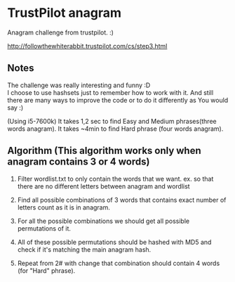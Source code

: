 # TrustPilot anagram
Anagram challenge from trustpilot. :)

http://followthewhiterabbit.trustpilot.com/cs/step3.html


Notes
--
The challenge was really interesting and funny :D
<br>I choose to use hashsets just to remember how to work with it. And still there are many ways to improve the code or to do it differently as You would say :)

(Using i5-7600k)
It takes 1,2 sec to find Easy and Medium phrases(three words anagram).
It takes ~4min to find Hard phrase (four words anagram).

Algorithm (This algorithm works only when anagram contains 3 or 4 words) 
--

1. Filter wordlist.txt to only contain the words that we want.
ex. so that there are no different letters between anagram and wordlist

2. Find all possible combinations of 3 words that contains exact number of letters count as it is in anagram.

3. For all the possible combinations we should get all possible permutations of it.

4. All of these possible permutations should be hashed with MD5 and check if it's matching the main anagram hash.

5. Repeat from 2# with change that combination should contain 4 words (for "Hard" phrase).
